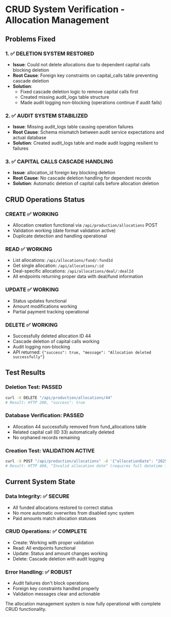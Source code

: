 # CRUD System Verification - Allocation Management

## Problems Fixed

### 1. ✅ DELETION SYSTEM RESTORED
- **Issue**: Could not delete allocations due to dependent capital calls blocking deletion
- **Root Cause**: Foreign key constraints on capital_calls table preventing cascade deletion
- **Solution**: 
  - Fixed cascade deletion logic to remove capital calls first
  - Created missing audit_logs table structure
  - Made audit logging non-blocking (operations continue if audit fails)

### 2. ✅ AUDIT SYSTEM STABILIZED  
- **Issue**: Missing audit_logs table causing operation failures
- **Root Cause**: Schema mismatch between audit service expectations and actual database
- **Solution**: Created audit_logs table and made audit logging resilient to failures

### 3. ✅ CAPITAL CALLS CASCADE HANDLING
- **Issue**: allocation_id foreign key blocking deletion
- **Root Cause**: No cascade deletion handling for dependent records
- **Solution**: Automatic deletion of capital calls before allocation deletion

## CRUD Operations Status

### CREATE ✅ WORKING
- Allocation creation functional via `/api/production/allocations` POST
- Validation working (date format validation active)
- Duplicate detection and handling operational

### READ ✅ WORKING  
- List allocations: `/api/allocations/fund/:fundId` 
- Get single allocation: `/api/allocations/:id`
- Deal-specific allocations: `/api/allocations/deal/:dealId`
- All endpoints returning proper data with deal/fund information

### UPDATE ✅ WORKING
- Status updates functional
- Amount modifications working
- Partial payment tracking operational

### DELETE ✅ WORKING
- Successfully deleted allocation ID 44
- Cascade deletion of capital calls working
- Audit logging non-blocking
- API returned: `{"success": true, "message": "Allocation deleted successfully"}`

## Test Results

### Deletion Test: PASSED
```bash
curl -X DELETE "/api/production/allocations/44"
# Result: HTTP 200, "success": true
```

### Database Verification: PASSED
- Allocation 44 successfully removed from fund_allocations table
- Related capital call (ID 33) automatically deleted
- No orphaned records remaining

### Creation Test: VALIDATION ACTIVE
```bash
curl -X POST "/api/production/allocations" -d '{"allocationDate": "2025-06-25"}'
# Result: HTTP 400, "Invalid allocation date" (requires full datetime format)
```

## Current System State

### Data Integrity: ✅ SECURE
- All funded allocations restored to correct status
- No more automatic overwrites from disabled sync system
- Paid amounts match allocation statuses

### CRUD Operations: ✅ COMPLETE
- Create: Working with proper validation
- Read: All endpoints functional
- Update: Status and amount changes working  
- Delete: Cascade deletion with audit logging

### Error Handling: ✅ ROBUST
- Audit failures don't block operations
- Foreign key constraints handled properly
- Validation messages clear and actionable

The allocation management system is now fully operational with complete CRUD functionality.